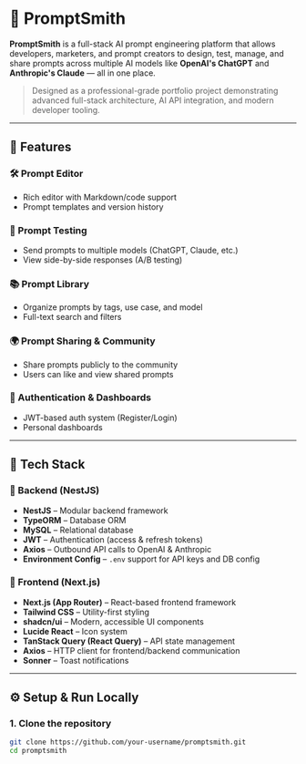 # 🧠 PromptSmith

**PromptSmith** is a full-stack AI prompt engineering platform that allows developers, marketers, and prompt creators to design, test, manage, and share prompts across multiple AI models like **OpenAI's ChatGPT** and **Anthropic's Claude** — all in one place.

> Designed as a professional-grade portfolio project demonstrating advanced full-stack architecture, AI API integration, and modern developer tooling.

---

## 🚀 Features

### 🛠 Prompt Editor
- Rich editor with Markdown/code support
- Prompt templates and version history

### 🧪 Prompt Testing
- Send prompts to multiple models (ChatGPT, Claude, etc.)
- View side-by-side responses (A/B testing)

### 📚 Prompt Library
- Organize prompts by tags, use case, and model
- Full-text search and filters

### 🌍 Prompt Sharing & Community
- Share prompts publicly to the community
- Users can like and view shared prompts

### 👥 Authentication & Dashboards
- JWT-based auth system (Register/Login)
- Personal dashboards



---

## 🧱 Tech Stack

### 🔧 Backend (NestJS)
- **NestJS** – Modular backend framework
- **TypeORM** – Database ORM
- **MySQL** – Relational database
- **JWT** – Authentication (access & refresh tokens)
- **Axios** – Outbound API calls to OpenAI & Anthropic
- **Environment Config** – `.env` support for API keys and DB config

### 🎨 Frontend (Next.js)
- **Next.js (App Router)** – React-based frontend framework
- **Tailwind CSS** – Utility-first styling
- **shadcn/ui** – Modern, accessible UI components
- **Lucide React** – Icon system
- **TanStack Query (React Query)** – API state management
- **Axios** – HTTP client for frontend/backend communication
- **Sonner** – Toast notifications

---

## ⚙️ Setup & Run Locally

### 1. Clone the repository
```bash
git clone https://github.com/your-username/promptsmith.git
cd promptsmith
